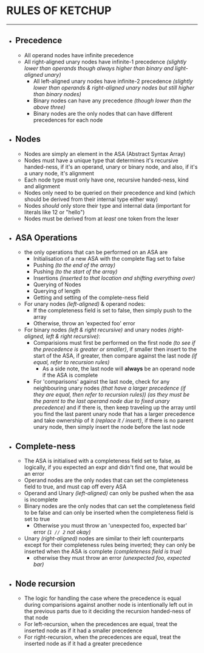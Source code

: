 # RULES OF KETCHUP
---
- ## Precedence
	- All operand nodes have infinite precedence
  - All right-aligned unary nodes have infinite-1 precedence *(slightly lower than operands though always higher than binary and light-aligned unary)*
	- All left-aligned unary nodes have infinite-2 precedence *(slightly lower than operands & right-aligned unary nodes but still higher than binary nodes)*
	- Binary nodes can have any precedence *(though lower than the above three)*
	- Binary nodes are the only nodes that can have different precedences for each node
- ## Nodes
  - Nodes are simply an element in the ASA (Abstract Syntax Array)
  - Nodes must have a unique type that determines it's recursive handed-ness, if it's an operand, unary or binary node, and also, if it's a unary node, it's alignment
  - Each node type must only have one, recursive handed-ness, kind and alignment
  - Nodes only need to be queried on their precedence and kind (which should be derived from their internal type either way)
  - Nodes *should* only store their type and internal data (important for literals like 12 or "hello")
  - Nodes must be derived from at *least* one token from the lexer
- ## ASA Operations
	- the only operations that can be performed on an ASA are
		- Initialisation of a new ASA with the complete flag set to false
		- Pushing *(to the end of the array)*
		- Pushing *(to the start of the array)*
		- Insertions *(inserted to that location and shifting everything over)*
		- Querying of Nodes
		- Querying of length
		- Getting and setting of the complete-ness field
	- For unary nodes *(left-aligned)* & operand nodes:
		- If the completeness field is set to false, then simply push to the array
		- Otherwise, throw an 'expected foo' error
	- For binary nodes *(left & right recursive)* and unary nodes *(right-aligned, left & right recursive)*:
		- Comparisions must first be performed on the first node *(to see if the precedence is greater or smaller)*, if smaller then insert to the start of the ASA, if greater, then compare against the last node *(if equal, refer to recursion rules)*
			- As a side note, the last node will **always** be an operand node if the ASA is complete
		- For 'comparisons' against the last node, check for any neighbouring unary nodes *(that have a larger precedence (if they are equal, then refer to recursion rules))* *(as they must be the parent to the last operand node due to fixed unary precedence)* and if there is, then keep traveling up the array until you find the last parent unary node that has a larger precedence and take ownership of it *(replace it / insert)*, if there is no parent unary node, then simply insert the node before the last node
- ## Complete-ness
	- The ASA is initialised with a completeness field set to false, as logically, if you expected an expr and didn't find one, that would be an error
	- Operand nodes are the only nodes that can set the completeness field to true, and must cap off every ASA
	- Operand and Unary *(left-aligned)* can only be pushed when the asa is incomplete
	- Binary nodes are the only nodes that can set the completeness field to be false and can only be inserted when the completeness field is set to true
		- Otherwise you must throw an 'unexpected foo, expected bar' error *(`1 // 2` not okay)*
	- Unary *(right-aligned)* nodes are similar to their left counterparts except for their completeness rules being inverted; they can only be inserted when the ASA is complete *(completeness field is true)*
		- otherwise they must throw an error *(unexpected foo, expected bar)*
- ## Node recursion
	- The logic for handling the case where the precedence is equal during comparisions against another node is intentionally left out in the previous parts due to it deciding the recursion handed-ness of that node
	- For left-recursion, when the precedences are equal, treat the inserted node as if it had a smaller precedence
  - For right-recursion, when the precedences are equal, treat the inserted node as if it had a greater precedence
